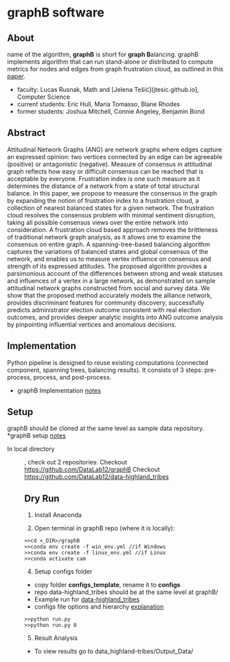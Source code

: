 # graphB software 

## About 
name of the algorithm, **graphB** is short for **graph B**alancing. graphB implements algorithm that can run stand-alone or distributed to compute metrics for nodes and edges from graph frustration cloud, as outlined in this [paper](https://arxiv.org/abs/2009.07776).

* faculty: Lucas Rusnak, Math and [Jelena Tešić](jtesic.github.io], Computer Science
* current students: Eric Hull, Maria Tomasso, Blane Rhodes
* former students: Joshua Mitchell, Connie Angeley, Benjamin Bond

## Abstract 
Attitudinal Network Graphs (ANG) are network graphs where edges capture an expressed opinion: two vertices connected by an edge can be agreeable (positive) or antagonistic (negative). Measure of consensus in attitudinal graph reflects how easy or difficult consensus can be reached that is acceptable by everyone. Frustration index is one such measure as it determines the distance of a network from a state of total structural balance. In this paper, we propose to measure the consensus in the graph by expanding the notion of frustration index to a frustration cloud, a collection of nearest balanced states for a given network. The frustration cloud resolves the consensus problem with minimal sentiment disruption, taking all possible consensus views over the entire network into consideration. A frustration cloud based approach removes the brittleness of traditional network graph analysis, as it allows one to examine the consensus on entire graph. A spanning-tree-based balancing algorithm captures the variations of balanced states and global consensus of the network, and enables us to measure vertex influence on consensus and strength of its expressed attitudes. The proposed algorithm provides a parsimonious account of the differences between strong and weak statuses and influences of a vertex in a large network, as demonstrated on sample attitudinal network graphs constructed from social and survey data. We show that the proposed method accurately models the alliance network, provides discriminant features for community discovery, successfully predicts administrator election outcome consistent with real election outcomes, and provides deeper analytic insights into ANG outcome analysis by pinpointing influential vertices and anomalous decisions.

## Implementation 

Python pipeline is designed to reuse existing computations (connected component, spanning trees, balancing results).  It consists of 3 steps: pre-process, process, and post-process. 
* graphB Implementation [notes](GRAPHB.md)

## Setup 

graphB should be cloned at the same level as sample data repository. 
*graphB setup [notes](SETUP.md)

In local directory <DIR>, check out 2 repositories: 
Checkout https://github.com/DataLab12/graphB
Checkout https://github.com/DataLab12/data-highland_tribes

## Dry Run ##

1. Install Anaconda 

2. Open terminal in graphB repo (where it is locally):
```
>>cd <_DIR>/graphB
>>conda env create -f win_env.yml //if Windows
>>conda env create -f linux_env.yml //if Linux
>>conda activate cam
```
4. Setup configs folder 
* copy folder **configs_template**, rename it to **configs** 
* repo data-highland_tribes should be at the same level at graphB/
* Example run for [data-highland_tribes](https://git.txstate.edu/DataLab/data-highland_tribes) 
* configs file options and hierarchy [explanation](configs_template/README.md)
```
>>python run.py
>>python run.py 0
```
5. Result Analysis 
* To view results go to data_highland-tribes/Output_Data/
